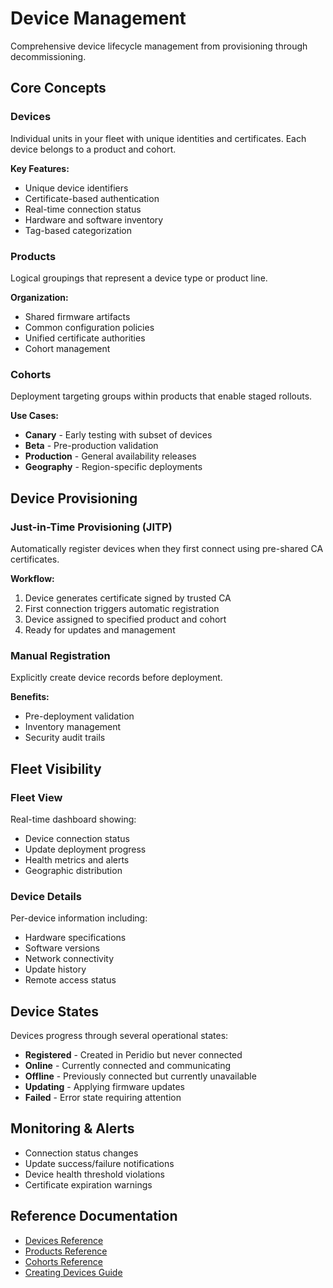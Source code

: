 # Device Management

Comprehensive device lifecycle management from provisioning through decommissioning.

## Core Concepts

### Devices

Individual units in your fleet with unique identities and certificates. Each device belongs to a product and cohort.

**Key Features:**

- Unique device identifiers
- Certificate-based authentication
- Real-time connection status
- Hardware and software inventory
- Tag-based categorization

### Products

Logical groupings that represent a device type or product line.

**Organization:**

- Shared firmware artifacts
- Common configuration policies
- Unified certificate authorities
- Cohort management

### Cohorts

Deployment targeting groups within products that enable staged rollouts.

**Use Cases:**

- **Canary** - Early testing with subset of devices
- **Beta** - Pre-production validation
- **Production** - General availability releases
- **Geography** - Region-specific deployments

## Device Provisioning

### Just-in-Time Provisioning (JITP)

Automatically register devices when they first connect using pre-shared CA certificates.

**Workflow:**

1. Device generates certificate signed by trusted CA
2. First connection triggers automatic registration
3. Device assigned to specified product and cohort
4. Ready for updates and management

### Manual Registration

Explicitly create device records before deployment.

**Benefits:**

- Pre-deployment validation
- Inventory management
- Security audit trails

## Fleet Visibility

### Fleet View

Real-time dashboard showing:

- Device connection status
- Update deployment progress
- Health metrics and alerts
- Geographic distribution

### Device Details

Per-device information including:

- Hardware specifications
- Software versions
- Network connectivity
- Update history
- Remote access status

## Device States

Devices progress through several operational states:

- **Registered** - Created in Peridio but never connected
- **Online** - Currently connected and communicating
- **Offline** - Previously connected but currently unavailable
- **Updating** - Applying firmware updates
- **Failed** - Error state requiring attention

## Monitoring & Alerts

- Connection status changes
- Update success/failure notifications
- Device health threshold violations
- Certificate expiration warnings

## Reference Documentation

- [Devices Reference](/platform/reference/devices)
- [Products Reference](/platform/reference/products)
- [Cohorts Reference](/platform/reference/cohorts)
- [Creating Devices Guide](/platform/guides/creating-devices)
